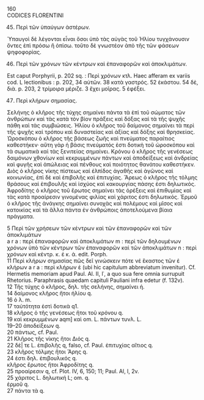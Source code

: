 160  
CODICES FLORENTINI

45. Περὶ τῶν ὑπαύγων ἀστέρων.

Ὑπαυγοὶ δὲ λέγονται εἶναι ὅσοι ὑπὸ τὰς αὐγὰς τοῦ Ἡλίου τυγχάνουσιν ὄντες ἐπὶ πρόσω ἢ ὀπίσω. τοῦτο δὲ γνωστέον ἀπὸ τῆς τῶν φάσεων ψηφοφορίας.

46. Περὶ τῶν χρόνων τῶν κέντρων καὶ ἐπαναφορῶν
καὶ ἀποκλιμάτων.

Est caput Porphyrii, p. 202 sq. : Περὶ χρόνων κτλ. Haec afferam ex variis cod. L lectionibus : p. 202, 34 αὐτῶν. 38 κατὰ γαστρός. 52 ἑκάστου. 54 δὲ, διὰ. p. 203, 2 τρίμοιρα μέριζε. 3 ἔχει μοῖρας. 5 ἐφέξει.

47. Περὶ κλήρων σημασίας.

Σελήνης ὁ κλῆρος τῆς τύχης σημαίνει πάντα τὰ ἐπὶ τοῦ σώματος τῶν ἀνθρώπων καὶ τὰς κατὰ τὸν βίον πράξεις καὶ δόξας καὶ τὰ τῆς ψυχῆς πάθη καὶ τὰς συμβιώσεις. Ἡλίου ὁ κλῆρος τοῦ δαίμονος σημαίνει τὰ περὶ τῆς ψυχῆς καὶ τρόπου καὶ δυναστείας καὶ ἀξίας καὶ δόξης καὶ θρησκείας. Ὡροσκόπου ὁ κλῆρος τῆς βάσεως ζωῆς καὶ πνεύματος παραίτιος καθεστήκεν· αὕτη γὰρ ἡ βάσις πνεύματός ἐστι δοτικὴ τοῦ ὡροσκόπου καὶ τὰ σωματικὰ καὶ τὰς ξενιτείας σημαίνει. Κρόνου ὁ κλῆρος τῆς γενέσεως δαιμόνων χθονίων καὶ κεκρυμμένων πάντων καὶ ἀποδείξεως καὶ ἀνδρείας καὶ φυγῆς καὶ ἀπώλειας καὶ πένθους καὶ ποιότητος θανάτου καθεστήκεν. Διὸς ὁ κλῆρος νίκης πίστεως καὶ ἐλπίδος ἀγαθῆς καὶ ἀγῶνος καὶ κοινωνίας, ἐπὶ δὲ καὶ ἐπιβολῆς καὶ ἐπιτυχίας. Ἄρεως ὁ κλῆρος τῆς τόλμης θράσους καὶ ἐπιβουλῆς καὶ ἰσχύος καὶ κακουργίας πάσης ἐστι δηλωτικός. Ἀφροδίτης ὁ κλῆρος τοῦ ἔρωτος σημαίνει τὰς ὀρέξεις καὶ ἐπιθυμίας καὶ τὰς κατὰ προαίρεσιν γινομένας φιλίας καὶ χάριτος ἐστι δηλωτικός. Ἑρμοῦ ὁ κλῆρος τῆς ἀνάγκης σημαίνει συνοχὰς καὶ πολέμους καὶ μῖσος καὶ κατοικίας καὶ τὰ ἄλλα πάντα ἐν ἀνθρώποις ἀποτελούμενα βίαια πράγματα.

5 Περὶ τῶν χρήσεων τῶν κέντρων καὶ τῶν ἐπαναφορῶν καὶ τῶν ἀποκλιμάτων  
a r a : περὶ ἐπαναφορῶν καὶ ἀποκλιμάτων m : περὶ τῶν δηλουμένων χρόνων ὑπὸ τῶν κέντρων τῶν ἐπαναφορῶν καὶ τῶν ἀποκλιμάτων n : περὶ χρόνων καὶ κέντρ. κ. ἐ κ. ά. edit. Porph.  
11 Περὶ κλήρων σημασίας πῶς δεῖ γινώσκειν πότε νέ ἕκαστος τῶν ἑ κλήρων a r a : περὶ κλήρων ἑ (ubi hic capitulum abbreviatum invenitur). Cf. Hermetis memoriam apud Paul. Al. II, l᾽, a quo sua fere omnia surrupuit Rhetorius. Paraphrasis quaedam capituli Pauliani infra edetur (f. 132v).  
12 Τῆς τύχης ὁ κλῆρος, δηλ. τῆς σελήνης, σημαίνει ἡ.  
14 δαίμονος κλῆρος ἤτοι ἡλίου q.  
16 ὁ λ. m.  
17 ταὐτότητα ἐστὶ δοτικὰ q1.  
18 κλῆρος ὁ τῆς γενέσεως ἤτοι τοῦ κρόνου q.  
19 καὶ κεκρυμμένων aqm] καὶ om. L. πάντων τυνλ. L.  
19–20 ἀποδείξεων q.  
20 πάντως, cf. Paul.  
21 Κλῆρος τῆς νίκης ἤτοι Διός q.  
22 δὲ| τε L. ἐπιβολῆς q, falso, cf. Paul. ἐπιτυχίας αἴτιος q.  
23 κλῆρος τόλμης ἤτοι Ἄρης q.  
24 ἐστι δηλ. ἐπιβουλικός q.  
κλῆρος ἔρωτος ἤτοι Ἀφροδίτης q.  
25 προαίρεσιν q, cf. Plot. IV, 6, 150; 11; Paul. Al, l, 2v.  
25 χάριτος L. δηλωτική L; om. q.  
ἑρμοῦ q.  
27 πάντα τὰ q.